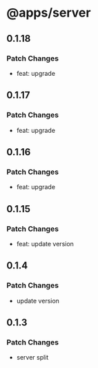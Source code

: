# @apps/server

## 0.1.18

### Patch Changes

- feat: upgrade

## 0.1.17

### Patch Changes

- feat: upgrade

## 0.1.16

### Patch Changes

- feat: upgrade

## 0.1.15

### Patch Changes

- feat: update version

## 0.1.4

### Patch Changes

- update version

## 0.1.3

### Patch Changes

- server split
